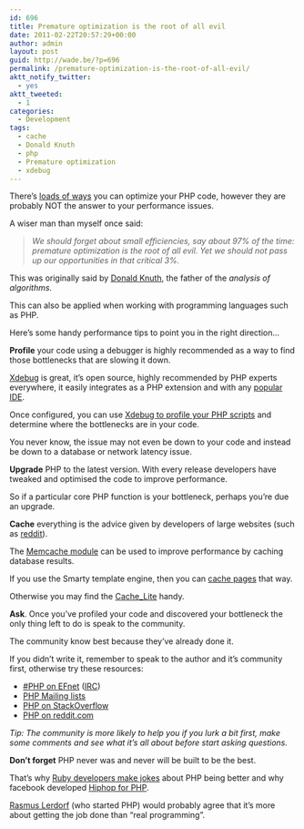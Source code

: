 ```yaml
---
id: 696
title: Premature optimization is the root of all evil
date: 2011-02-22T20:57:29+00:00
author: admin
layout: post
guid: http://wade.be/?p=696
permalink: /premature-optimization-is-the-root-of-all-evil/
aktt_notify_twitter:
  - yes
aktt_tweeted:
  - 1
categories:
  - Development
tags:
  - cache
  - Donald Knuth
  - php
  - Premature optimization
  - xdebug
---
```

<p class="lead">
  There&#8217;s <a href="/50-php-optimisation-tips-revisited">loads of ways</a> you can optimize your PHP code, however they are probably NOT the answer to your performance issues.
</p>

A wiser man than myself once said:

> _We should forget about small efficiencies, say about 97% of the time: premature optimization is the root of all evil. Yet we should not pass up our opportunities in that critical 3%._

This was originally said by [Donald Knuth](http://en.wikipedia.org/wiki/Donald_Knuth), the father of the _analysis of algorithms_.

This can also be applied when working with programming languages such as PHP.

Here&#8217;s some handy performance tips to point you in the right direction&#8230;

<!--more-->

**Profile** your code using a debugger is highly recommended as a way to find those bottlenecks that are slowing it down.

[Xdebug](http://xdebug.org) is great, it&#8217;s open source, highly recommended by PHP experts everywhere, it easily integrates as a PHP extension and with any [popular IDE](http://www.ibm.com/developerworks/opensource/library/os-php-ide/index.html).

Once configured, you can use [Xdebug to profile your PHP scripts](http://www.xdebug.org/docs/profiler) and determine where the bottlenecks are in your code.

You never know, the issue may not even be down to your code and instead be down to a database or network latency issue.

**Upgrade** PHP to the latest version. With every release developers have tweaked and optimised the code to improve performance.

So if a particular core PHP function is your bottleneck, perhaps you&#8217;re due an upgrade.

**Cache** everything is the advice given by developers of large websites (such as [reddit](http://highscalability.com/blog/2010/5/17/7-lessons-learned-while-building-reddit-to-270-million-page.html)).

The [Memcache module](http://php.net/memcache) can be used to improve performance by caching database results.

If you use the Smarty template engine, then you can [cache pages](http://www.smarty.net/docsv2/en/caching.tpl) that way.

Otherwise you may find the [Cache_Lite](http://pear.php.net/package/Cache_Lite) handy.

**Ask**. Once you&#8217;ve profiled your code and discovered your bottleneck the only thing left to do is speak to the community.

The community know best because they&#8217;ve already done it.

If you didn&#8217;t write it, remember to speak to the author and it&#8217;s community first, otherwise try these resources:

  * [#PHP on EFnet](http://chat.efnet.org/) ([IRC](irc://irc.efnet.org/php))
  * [PHP Mailing lists](http://php.net/mailing-lists.php)
  * [PHP on StackOverflow](http://stackoverflow.com/questions/tagged/php)
  * [PHP on reddit.com](http://www.reddit.com/r/PHP/)

_Tip: The community is more likely to help you if you lurk a bit first, make some comments and see what it&#8217;s all about before start asking questions._

**Don&#8217;t forget** PHP never was and never will be built to be the best.

That&#8217;s why [Ruby developers make jokes](http://najafali.com/php-is-better-than-ruby.html) about PHP being better and why facebook developed [Hiphop for PHP](http://en.wikipedia.org/wiki/HipHop_for_PHP).

[Rasmus Lerdorf](http://en.wikipedia.org/wiki/Rasmus_Lerdorf) (who started PHP) would probably agree that it&#8217;s more about getting the job done than &#8220;real programming&#8221;.